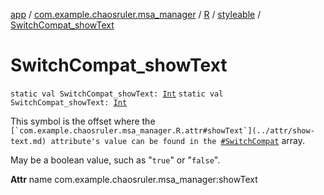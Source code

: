 [app](../../../index.md) / [com.example.chaosruler.msa_manager](../../index.md) / [R](../index.md) / [styleable](index.md) / [SwitchCompat_showText](.)

# SwitchCompat_showText

`static val SwitchCompat_showText: `[`Int`](https://kotlinlang.org/api/latest/jvm/stdlib/kotlin/-int/index.html)
`static val SwitchCompat_showText: `[`Int`](https://kotlinlang.org/api/latest/jvm/stdlib/kotlin/-int/index.html)

This symbol is the offset where the ``[`com.example.chaosruler.msa_manager.R.attr#showText`](../attr/show-text.md) attribute's value can be found in the ``[`#SwitchCompat`](-switch-compat.md) array.

May be a boolean value, such as "`true`" or "`false`".

**Attr**
name com.example.chaosruler.msa_manager:showText


